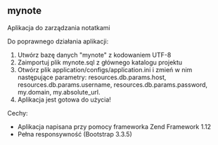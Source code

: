 ## mynote
Aplikacja do zarządzania notatkami

Do poprawnego działania aplikacji: <br />
1. Utwórz bazę danych "mynote" z kodowaniem UTF-8
2. Zaimportuj plik mynote.sql z głównego katalogu projektu
3. Otwórz plik application/configs/application.ini i zmień w nim następujące parametry: resources.db.params.host, resources.db.params.username, resources.db.params.password, my.domain, my.absolute_url.
4. Aplikacja jest gotowa do użycia!

Cechy: 
- Aplikacja napisana przy pomocy frameworka Zend Framework 1.12
- Pełna responsywność (Bootstrap 3.3.5)
